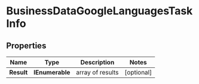 # BusinessDataGoogleLanguagesTaskInfo


## Properties

| Name | Type | Description | Notes |
|------------ | ------------- | ------------- | -------------|
**Result** | **IEnumerable<BusinessDataGoogleLanguagesResultInfo>** | array of results |[optional]|